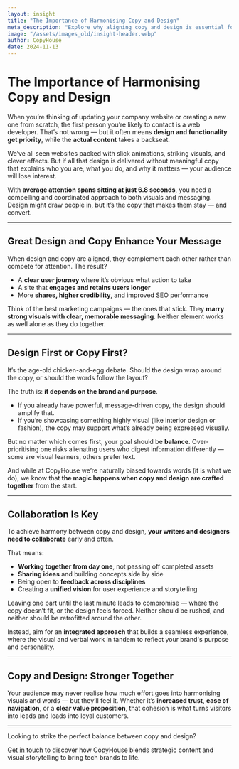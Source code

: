 ```yaml
---
layout: insight
title: "The Importance of Harmonising Copy and Design"
meta_description: "Explore why aligning copy and design is essential for an engaging user experience and how the two can work together to strengthen your brand message."
image: "/assets/images_old/insight-header.webp"
author: CopyHouse
date: 2024-11-13
---
```


# The Importance of Harmonising Copy and Design

When you’re thinking of updating your company website or creating a new one from scratch, the first person you’re likely to contact is a web developer. That’s not wrong — but it often means **design and functionality get priority**, while the **actual content** takes a backseat.

We’ve all seen websites packed with slick animations, striking visuals, and clever effects. But if all that design is delivered without meaningful copy that explains who you are, what you do, and why it matters — your audience will lose interest.

With **average attention spans sitting at just 6.8 seconds**, you need a compelling and coordinated approach to both visuals and messaging. Design might draw people in, but it’s the copy that makes them stay — and convert.

---

## Great Design and Copy Enhance Your Message

When design and copy are aligned, they complement each other rather than compete for attention. The result?

- A **clear user journey** where it’s obvious what action to take  
- A site that **engages and retains users longer**  
- More **shares, higher credibility**, and improved SEO performance  

Think of the best marketing campaigns — the ones that stick. They **marry strong visuals with clear, memorable messaging**. Neither element works as well alone as they do together.

---

## Design First or Copy First?

It’s the age-old chicken-and-egg debate. Should the design wrap around the copy, or should the words follow the layout?

The truth is: **it depends on the brand and purpose**.

- If you already have powerful, message-driven copy, the design should amplify that.  
- If you’re showcasing something highly visual (like interior design or fashion), the copy may support what’s already being expressed visually.

But no matter which comes first, your goal should be **balance**. Over-prioritising one risks alienating users who digest information differently — some are visual learners, others prefer text.

And while at CopyHouse we’re naturally biased towards words (it is what we do), we know that **the magic happens when copy and design are crafted together** from the start.

---

## Collaboration Is Key

To achieve harmony between copy and design, **your writers and designers need to collaborate** early and often.

That means:
- **Working together from day one**, not passing off completed assets  
- **Sharing ideas** and building concepts side by side  
- Being open to **feedback across disciplines**  
- Creating a **unified vision** for user experience and storytelling  

Leaving one part until the last minute leads to compromise — where the copy doesn’t fit, or the design feels forced. Neither should be rushed, and neither should be retrofitted around the other.

Instead, aim for an **integrated approach** that builds a seamless experience, where the visual and verbal work in tandem to reflect your brand's purpose and personality.

---

## Copy and Design: Stronger Together

Your audience may never realise how much effort goes into harmonising visuals and words — but they’ll feel it. Whether it’s **increased trust**, **ease of navigation**, or a **clear value proposition**, that cohesion is what turns visitors into leads and leads into loyal customers.

---

Looking to strike the perfect balance between copy and design?

[Get in touch](https://www.copyhouse.io/contact) to discover how CopyHouse blends strategic content and visual storytelling to bring tech brands to life.

